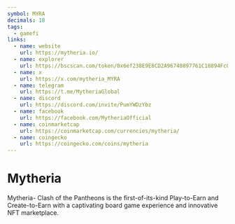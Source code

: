 ```yaml
---
symbol: MYRA
decimals: 18
tags:
  - gamefi
links:
  - name: website
    url: https://mytheria.io/
  - name: explorer
    url: https://bscscan.com/token/0x6ef238E9E8CD2A96740897761C18894Fc086B9d0
  - name: x
    url: https://x.com/mytheria_MYRA
  - name: telegram
    url: https://t.me/MytheriaGlobal
  - name: discord
    url: https://discord.com/invite/PumYWDzYbz
  - name: facebook
    url: https://facebook.com/MytheriaOfficial
  - name: coinmarketcap
    url: https://coinmarketcap.com/currencies/mytheria/
  - name: coingecko
    url: https://coingecko.com/coins/mytheria
---
```


# Mytheria

Mytheria- Clash of the Pantheons is the first-of-its-kind Play-to-Earn and Create-to-Earn with a captivating board game experience and innovative NFT marketplace.

